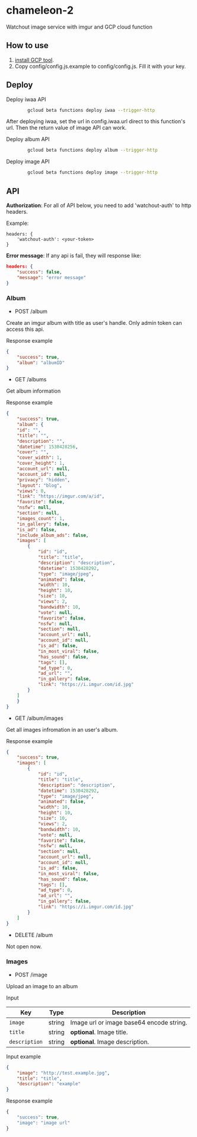 # chameleon-2
Watchout image service with imgur and GCP cloud function



## How to use

[tutorial]: https://cloud.google.com/functions/docs/quickstart
[code]: index.js
1. [install GCP tool][tutorial].
2. Copy config/config.js.example to config/config.js. Fill it with your key.



## Deploy


Deploy iwaa API
```bash
        gcloud beta functions deploy iwaa --trigger-http
```
After deploying iwaa, set the url in config.iwaa.url direct to this function's url. Then the return value of image API can work.

Deploy album API
```bash
        gcloud beta functions deploy album --trigger-http
```
Deploy image API
```bash
        gcloud beta functions deploy image --trigger-http
```

## API

**Authorization**: For all of API below, you need to add 'watchout-auth' to http headers.

Example:
```json=
headers: {
    'watchout-auth': <your-token>
}
```

**Error message**: If any api is fail, they will response like:

```json
headers: {
    "success": false,
    "message": "error message"
}
```


### Album

- POST /album
 
 Create an imgur album with title as user's handle. Only admin token can access this api.
  
Response example
```json
{
    "success": true,
    "album": "albumID"
}
```
  
- GET /albums
  
Get album information
  
Response example
```json
{
    "success": true,
    "album": {
	"id": "",
	"title": "",
	"description": "",
	"datetime": 1530428256,
	"cover": "",
	"cover_width": 1,
	"cover_height": 1,
	"account_url": null,
	"account_id": null,
	"privacy": "hidden",
	"layout": "blog",
	"views": 0,
	"link": "https://imgur.com/a/id",
	"favorite": false,
	"nsfw": null,
	"section": null,
	"images_count": 1,
	"in_gallery": false,
	"is_ad": false,
	"include_album_ads": false,
	"images": [
	    {
	        "id": "id",
	        "title": "title",
	        "description": "description",
	        "datetime": 1530428292,
	        "type": "image/jpeg",
	        "animated": false,
	        "width": 10,
	        "height": 10,
	        "size": 10,
	        "views": 2,
	        "bandwidth": 10,
	        "vote": null,
	        "favorite": false,
	        "nsfw": null,
	        "section": null,
	        "account_url": null,
	        "account_id": null,
	        "is_ad": false,
	        "in_most_viral": false,
	        "has_sound": false,
	        "tags": [],
	        "ad_type": 0,
	        "ad_url": "",
	        "in_gallery": false,
	        "link": "https://i.imgur.com/id.jpg"
	    }
	]
    }
}
```

- GET /album/images
 
Get all images infromation in an user's album.
  
Response example
```json
{
    "success": true,
    "images": [  
        {
            "id": "id",
            "title": "title",
            "description": "description",
            "datetime": 1530428292,
            "type": "image/jpeg",
            "animated": false,
            "width": 10,
            "height": 10,
            "size": 10,
            "views": 2,
            "bandwidth": 10,
            "vote": null,
            "favorite": false,
            "nsfw": null,
            "section": null,
            "account_url": null,
            "account_id": null,
            "is_ad": false,
            "in_most_viral": false,
            "has_sound": false,
            "tags": [],
            "ad_type": 0,
            "ad_url": "",
            "in_gallery": false,
            "link": "https://i.imgur.com/id.jpg"
        }
    ]
}
```

- DELETE /album
  
Not open now.
  
### Images

- POST /image
  
Upload an image to an album
  
Input

| Key | Type | Description |
| --- | --- | --- |
| `image` | string | Image url or image base64 encode string. |
| `title` | string | **optional**. Image title. |
| `description` | string | **optional**. Image description. |

Input example
```json
{
	"image": "http://test.example.jpg",
	"title": "title",
	"description": "example"
}
```

Response example
```js
{
    "success": true,
    "image": "image url"
}
```
